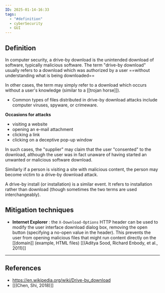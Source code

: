 ```yaml
---
ID: 2025-01-14-16:33
tags:
  - "#definition"
  - cyberSecurity
  - GUI
---
```

## Definition

In computer security, a drive-by download is the unintended download of software, typically malicious software. The term "drive-by download" usually refers to a download which was authorized by a user ==without understanding what is being downloaded==

In other cases, the term may simply refer to a download which occurs without a user's knowledge (similar to a [[trojan horse]]).
- Common types of files distributed in drive-by download attacks include computer viruses, spyware, or crimeware.

**Occasions for attacks**
- visiting a website
- opening an e-mail attachment
- clicking a link
- clicking on a deceptive pop-up window

In such cases, the "supplier" may claim that the user "consented" to the download, although the user was in fact unaware of having started an unwanted or malicious software download. 

Similarly if a person is visiting a site with malicious content, the person may become victim to a drive-by download attack. 

A drive-by install (or installation) is a similar event. It refers to installation rather than download (though sometimes the two terms are used interchangeably).

## Mitigation techniques

- **Internet Explorer** : the `X-Download-Options` HTTP header can be used to modify the user interface download dialog box, removing the open button (specifying a no-open value in the header). This prevents the user from opening malicious files that might run content directly on the [[domain]] (example, HTML files)  [[(Aditya Sood, Richard Enbody, et al., 2011)]]

---
## References
- https://en.wikipedia.org/wiki/Drive-by_download
- [[(Chen, Shi, 2018)]]